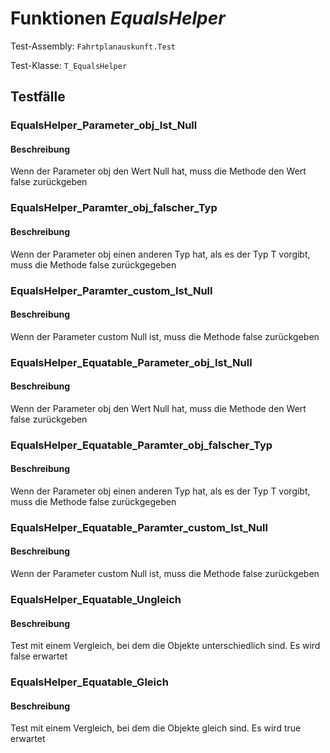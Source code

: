 # Funktionen *EqualsHelper*

Test-Assembly: `Fahrtplanauskunft.Test`

Test-Klasse: `T_EqualsHelper`

## Testfälle

### EqualsHelper_Parameter_obj_Ist_Null

#### Beschreibung

Wenn der Parameter obj den Wert Null hat, muss die Methode den Wert false zurückgeben

### EqualsHelper_Paramter_obj_falscher_Typ

#### Beschreibung

Wenn der Parameter obj einen anderen Typ hat, als es der Typ T vorgibt, muss die Methode false zurückgegeben

### EqualsHelper_Paramter_custom_Ist_Null

#### Beschreibung

Wenn der Parameter custom Null ist, muss die Methode false zurückgeben

### EqualsHelper_Equatable_Parameter_obj_Ist_Null

#### Beschreibung

Wenn der Parameter obj den Wert Null hat, muss die Methode den Wert false zurückgeben

### EqualsHelper_Equatable_Paramter_obj_falscher_Typ

#### Beschreibung

Wenn der Parameter obj einen anderen Typ hat, als es der Typ T vorgibt, muss die Methode false zurückgegeben

### EqualsHelper_Equatable_Paramter_custom_Ist_Null

#### Beschreibung

Wenn der Parameter custom Null ist, muss die Methode false zurückgeben

### EqualsHelper_Equatable_Ungleich

#### Beschreibung

Test mit einem Vergleich, bei dem die Objekte unterschiedlich sind. Es wird false erwartet

### EqualsHelper_Equatable_Gleich

#### Beschreibung

Test mit einem Vergleich, bei dem die Objekte gleich sind. Es wird true erwartet
